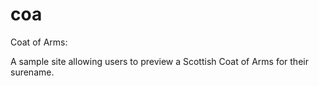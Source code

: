 coa
===

Coat of Arms:

A sample site allowing users to preview a Scottish Coat of Arms for their surename.